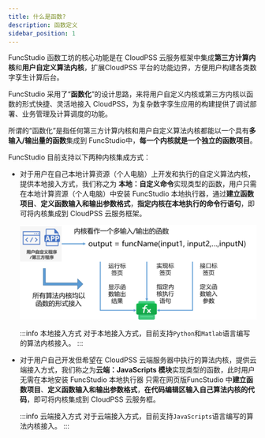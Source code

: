```yaml
---
title: 什么是函数?
description: 函数定义
sidebar_position: 1
---
```


FuncStudio 函数工坊的核心功能是在 CloudPSS 云服务框架中集成**第三方计算内核**和**用户自定义算法内核**，扩展CloudPSS 平台的功能边界，方便用户构建各类数字孪生计算后台。

FuncStudio 采用了“**函数化**”的设计思路，来将用户自定义内核或第三方内核以函数的形式快捷、灵活地接入 CloudPSS，为复杂数字孪生应用的构建提供了调试部署、业务管理及计算调度的功能。

所谓的“函数化”是指任何第三方计算内核和用户自定义算法内核都能以一个具有**多输入/输出量的函数**集成到 FuncStudio中，**每一个内核就是一个独立的函数项目**。

FuncStudio 目前支持以下两种内核集成方式：

+ 对于用户在自己本地计算资源（个人电脑）上开发和执行的自定义算法内核，提供本地接入方式，我们称之为
  **本地：自定义命令**实现类型的函数，用户只需在本地计算资源（个人电脑）中安装 FuncStudio 本地执行器，通过**建立函数项目**、**定义函数输入和输出参数格式**，**指定内核在本地执行的命令行语句**，即可将内核集成到 CloudPSS 云服务框架。

  ![函数化接入内核](./1.png)

  :::info 本地接入方式
  对于本地接入方式，目前支持`Python`和`Matlab`语言编写的算法内核接入。
  :::

+ 对于用户自己开发但希望在 CloudPSS 云端服务器中执行的算法内核，提供云端接入方式，我们称之为**云端：JavaScripts 模块**实现类型的函数，此时用户无需在本地安装 FuncStudio 本地执行器
  只需在网页版FuncStudio 中**建立函数项目**、**定义函数输入和输出参数格式**，**在代码编辑区输入自己算法内核的代码**，即可将内核集成到 CloudPSS 云服务框。
  
  :::info 云端接入方式
  对于云端接入方式，目前支持`JavaScripts`语言编写的算法内核接入。
  :::
